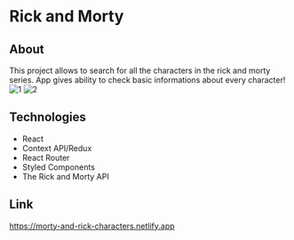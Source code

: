 # Rick and Morty 
## About
This project allows to search for all the characters in the rick and morty series.
App gives ability to check basic informations about every character!
![1](https://user-images.githubusercontent.com/49536631/211206615-15d9bdb3-3715-4c73-9fdc-1b97556c5ae9.PNG)
![2](https://user-images.githubusercontent.com/49536631/211206606-7aa795d0-880e-4762-a51d-3f79defc0e81.PNG)

## Technologies 
- React
- Context API/Redux
- React Router
- Styled Components
- The Rick and Morty API

## Link
<a href="https://morty-and-rick-characters.netlify.app">https://morty-and-rick-characters.netlify.app</a>


